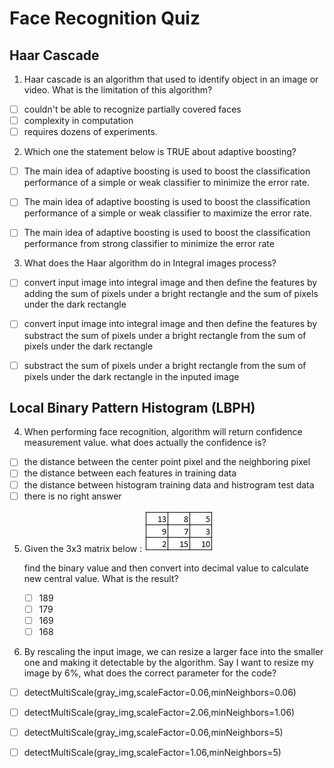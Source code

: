 # Face Recognition Quiz

## Haar Cascade
1. Haar cascade is an algorithm that used to identify object in an image or video. What is the limitation of this algorithm?
  - [ ] couldn't be able to recognize partially covered faces 
  - [ ] complexity in computation
  - [ ] requires dozens of experiments.

2. Which one the statement below is TRUE about adaptive boosting?
  - [ ] The main idea of adaptive boosting is used to boost the classification performance of a simple or         weak classifier to minimize the error rate.
  - [ ] The main idea of adaptive boosting is used to boost the classification performance of a simple or         weak classifier to maximize the error rate.
  - [ ] The main idea of adaptive boosting is used to boost the classification performance from strong           classifier to minimize the error rate
  

3. What does the Haar algorithm do in Integral images process?
  - [ ] convert input image into integral image and then define the features by adding the sum of pixels         under a bright rectangle and the sum of pixels under the dark rectangle
  - [ ] convert input image into integral image and then define the features by substract the sum of             pixels under a bright rectangle from the sum of pixels under the dark rectangle
  - [ ] substract the sum of pixels under a bright rectangle from the sum of pixels under the dark               rectangle in the inputed image
  


## Local Binary Pattern Histogram (LBPH)
4. When performing face recognition, algorithm will return confidence measurement value. what does actually the confidence is?
  - [ ] the distance between the center point pixel and the neighboring pixel
  - [ ] the distance between each features in training data
  - [ ] the distance between histogram training data and histrogram test data
  - [ ] there is no right answer

5. Given the 3x3 matrix below :
	![3x3 matrix](kuis.JPG)

	
	find the binary value and then convert into decimal value to calculate new central value. What is the   result?
	- [ ] 189
	- [ ] 179
	- [ ] 169
	- [ ] 168

6. By rescaling the input image, we can resize a larger face into the smaller one and making it detectable by the algorithm. Say I want to resize my image by 6%, what does the correct parameter for the code?
 - [ ] detectMultiScale(gray_img,scaleFactor=0.06,minNeighbors=0.06)
 - [ ] detectMultiScale(gray_img,scaleFactor=2.06,minNeighbors=1.06)
 - [ ] detectMultiScale(gray_img,scaleFactor=0.06,minNeighbors=5)
 - [ ] detectMultiScale(gray_img,scaleFactor=1.06,minNeighbors=5)
 


